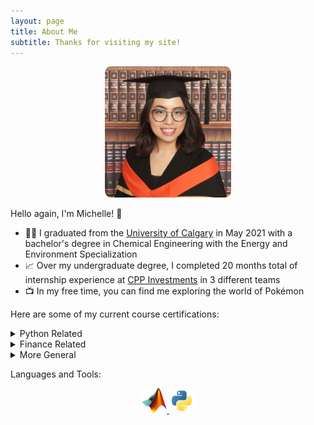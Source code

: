 ```yaml
---
layout: page
title: About Me
subtitle: Thanks for visiting my site!
---
```

<p align="center">
<img style="width:40%; border-radius: 5%;" src="/assets/img/michelle.jpg">
</p>

Hello again, I'm Michelle! 👋

- 👩‍🔬 I graduated from the [University of Calgary](https://www.ucalgary.ca/future-students/undergraduate/explore-programs/chemical-engineering) in May 2021 with a bachelor's degree in Chemical Engineering with the Energy and Environment Specialization 
- 📈 Over my undergraduate degree, I completed 20 months total of internship experience at [CPP Investments](https://www.cppinvestments.com/) in 3 different teams
- 📺 In my free time, you can find me exploring the world of Pokémon

Here are some of my current course certifications:

<details>
<summary>Python Related</summary>
    <ul>
    <li> <a href="https://michellechung-code.github.io/assets/certifications/CertificateOfCompletion_Python%20Design%20Patterns.pdf" target="_blank">Python: Design Patterns</a> - LinkedIn, Jul 2021 </li>
    <li> <a href="https://michellechung-code.github.io/assets/certifications/CertificateOfCompletion_Python%20Data%20Structures%20and%20Algorithms.pdf" target="_blank">Python Data Structures and Algorithms</a> - LinkedIn, Jul 2021 </li>
    <li> <a href="http://ude.my/UC-e4a3f8a6-2699-4b82-b22b-b2a630d57256" target="_blank">Spark and Python for Big Data with PySpark</a> - Udemy, Feb 2021 </li>
    <li> <a href="https://freecodecamp.org/certification/michellechung-code/data-analysis-with-python-v7" target="_blank">Data Analysis with Python</a> - freeCodeCamp, Dec 2020 </li>
    <li> <a href="https://freecodecamp.org/certification/michellechung-code/scientific-computing-with-python-v7" target="_blank">Scientific Computing with Python</a> - freeCodeCamp, Dec 2020 </li>
    <li> <a href="https://www.coursera.org/account/accomplishments/specialization/J7L9FN7CK8QL" target="_blank">Applied Data Science with Python Specialization</a> - Coursera, Feb 2020 </li>
    <li> <a href="https://www.coursera.org/account/accomplishments/verify/QHV9RXEYFV9Q" target="_blank">Python Classes and Inheritance</a> - Coursera, Jan 2020 </li>
    <ul>
</details>


<details>
<summary>Finance Related</summary>
    <ul>
    <li> <a href="https://www.udemy.com/certificate/UC-1f62fb6e-7c3f-4c9d-b2cf-f1b294726b11/" target="_blank">Build a Robust Stock Valuation System - Financial Modeling</a> - Udemy, May 2021 </li>
    <li> <a href="https://www.udemy.com/certificate/UC-8274eda0-27d6-4a37-b0b0-3d050d3e73ba/" target="_blank">Investment Analysis with Natural Language Processing (NLP)</a> - Udemy, May 20212021 </li>
    <ul>
</details>

<details>
<summary>More General</summary>

+ [Advanced Design Patterns: Design Principles](https://michellechung-code.github.io/assets/certifications/CertificateOfCompletion_Advanced%20Design%20Patterns_Design%20Principles.pdf) - LinkedIn, Jul 2021
+ [Problem Solving Using Computational Thinking](https://coursera.org/share/3d8c89a5011ba6c9bb0ba2c42ca6f0e7) - Coursera, Jan 2021

</details>


<p>Languages and Tools:</p>
<p align='center'> <a href="https://www.mathworks.com/" target="_blank"> <img src="/assets/img/matlab_logo.png" alt="matlab" width="40" height="40"/> </a> <a href="https://www.python.org" target="_blank"> <img src="https://raw.githubusercontent.com/devicons/devicon/master/icons/python/python-original.svg" alt="python" width="40" height="40"/> </a> </p>
